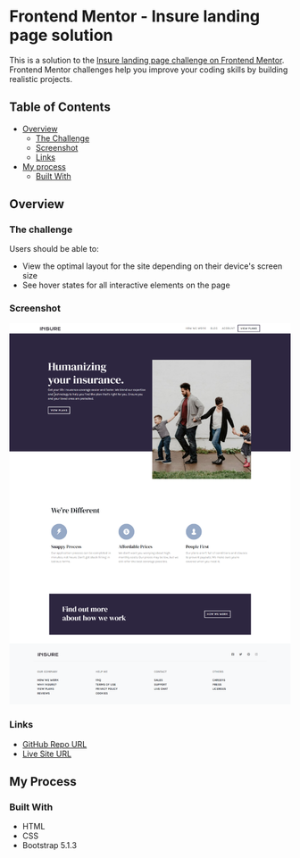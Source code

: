 # Frontend Mentor - Insure landing page solution

This is a solution to the [Insure landing page challenge on Frontend Mentor](https://www.frontendmentor.io/challenges/insure-landing-page-uTU68JV8). Frontend Mentor challenges help you improve your coding skills by building realistic projects. 
## Table of Contents

- [Overview](#overview)
  - [The Challenge](#the-challenge)
  - [Screenshot](#screenshot)
  - [Links](#links)
- [My process](#my-process)
  - [Built With](#built-with)

## Overview 

### The challenge

Users should be able to:

- View the optimal layout for the site depending on their device's screen size
- See hover states for all interactive elements on the page


### Screenshot

![Insure Landing Page](images/insure.png)

### Links

- [GitHub Repo URL](https://github.com/adrvnc/insure-landing-page)
- [Live Site URL](https://adrvnc.github.io/insure-landing-page/)

## My Process


### Built With 

- HTML 
- CSS
- Bootstrap 5.1.3
